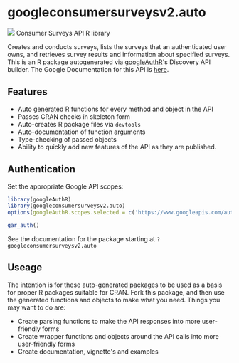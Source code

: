 # googleconsumersurveysv2.auto
![](https://www.gstatic.com/images/branding/product/1x/googleg_32dp.png)
Consumer Surveys API R library

Creates and conducts surveys, lists the surveys that an authenticated user owns, and retrieves survey results and information about specified surveys.
This is an R package autogenerated via [googleAuthR](http://code.markedmondson.me/googleAuthR)'s Discovery API builder. 
The Google Documentation for this API is [here]().

## Features 
 * Auto generated R functions for every method and object in the API
 * Passes CRAN checks in skeleton form
 * Auto-creates R package files via `devtools`
 * Auto-documentation of function arguments
 * Type-checking of passed objects
 * Ability to quickly add new features of the API as they are published.

## Authentication
Set the appropriate Google API scopes:

```r
library(googleAuthR)
library(googleconsumersurveysv2.auto)
options(googleAuthR.scopes.selected = c('https://www.googleapis.com/auth/consumersurveys', 'https://www.googleapis.com/auth/consumersurveys.readonly', 'https://www.googleapis.com/auth/userinfo.email'))

gar_auth()
```
 See the documentation for the package starting at `?googleconsumersurveysv2.auto`
## Useage
The intention is for these auto-generated packages to be used as a basis for proper R packages suitable for CRAN.
Fork this package, and then use the generated functions and objects to make what you need.
Things you may want to do are:
* Create parsing functions to make the API responses into more user-friendly forms
* Create wrapper functions and objects around the API calls into more user-friendly forms
* Create documentation, vignette's and examples

